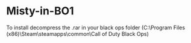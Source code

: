 # Misty-in-BO1
To install decompress the .rar in your black ops folder 
(C:\Program Files (x86)\Steam\steamapps\common\Call of Duty Black Ops)
